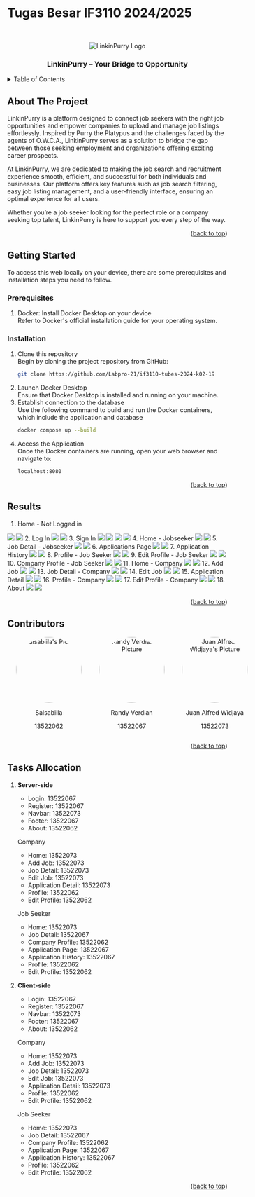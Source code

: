 # Tugas Besar IF3110 2024/2025

<a id="readme-top"></a>
<br />
<div align="center">
    <img src="php/src/public/images/logo-dark.png" alt="LinkinPurry Logo">
    <h3>LinkinPurry – Your Bridge to Opportunity</h3>
</div>

<details>
  <summary>Table of Contents</summary>
  <ol>
    <li>
      <a href="#about-the-project">About The Project</a>
    </li>
    <li>
      <a href="#getting-started">Getting Started</a>
      <ul>
        <li><a href="#prerequisites">Prerequisites</a></li>
        <li><a href="#installation">Installation</a></li>
      </ul>
    </li>
    <li><a href="#results">Results</a></li>
    <li><a href="#contributors">Contributors</a></li>
    <li><a href="#tasks-allocation">Tasks Allocation</a></li>
  </ol>
</details>

## About The Project

LinkinPurry is a platform designed to connect job seekers with the right job opportunities and empower companies to upload and manage job listings effortlessly. Inspired by Purry the Platypus and the challenges faced by the agents of O.W.C.A., LinkinPurry serves as a solution to bridge the gap between those seeking employment and organizations offering exciting career prospects.

At LinkinPurry, we are dedicated to making the job search and recruitment experience smooth, efficient, and successful for both individuals and businesses. Our platform offers key features such as job search filtering, easy job listing management, and a user-friendly interface, ensuring an optimal experience for all users.

Whether you’re a job seeker looking for the perfect role or a company seeking top talent, LinkinPurry is here to support you every step of the way.

<p align="right">(<a href="#readme-top">back to top</a>)</p>

## Getting Started

To access this web locally on your device, there are some prerequisites and installation steps you need to follow.

### Prerequisites

1. Docker: Install Docker Desktop on your device
<br>Refer to Docker's official installation guide for your operating system.</br>

### Installation

1. Clone this repository
<br>Begin by cloning the project repository from GitHub:</br>
   ```sh
   git clone https://github.com/Labpro-21/if3110-tubes-2024-k02-19
   ```
2. Launch Docker Desktop
<br>Ensure that Docker Desktop is installed and running on your machine.</br>
3. Establish connection to the database
<br>Use the following command to build and run the Docker containers, which include the application and database</br>
   ```sh
   docker compose up --build
   ```
4. Access the Application
<br>Once the Docker containers are running, open your web browser and navigate to:</br>
    ```sh
    localhost:8080
    ```

<p align="right">(<a href="#readme-top">back to top</a>)</p>

## Results
1. Home - Not Logged in
<img src="image/landing-page.png">
<img src="image/landing-page-lighthouse.png">
2. Log In
<img src="image/login.png">
<img src="image/login-lighthouse.png">
3. Sign In
<img src="image/signup1.png">
<img src="image/signup1-lighthouse.png">
<img src="image/signup2.png">
<img src="image/signup2-lighthouse.png">
4. Home - Jobseeker
<img src="image/home-jobseeker.png">
<img src="image/home-jobseeker-lighthouse.png">
5. Job Detail - Jobseeker
<img src="image/job-detail-jobseeker.png">
<img src="image/job-detail-job-seekerlighthouse.png">
6. Applications Page
<img src="image/apply.png">
<img src="image/apply-lighthouse.png">
7. Application History
<img src="image/history.png">
<img src="image/history-lighthouse.png">
8. Profile - Job Seeker
<img src="image/profile-jobseeker.png">
<img src="image/profile-jobseeker-lighthouse.png">
9. Edit Profile - Job Seeker
<img src="image/edit-profile-jobseeker.png">
<img src="image/edit-profile-jobseeker-lighthouse.png">
10. Company Profile - Job Seeker
<img src="image/company-profile-jobseeker.png">
<img src="image/company-profile-jobseeker-lighthouse.png">
11. Home - Company
<img src="image/home-company.png">
<img src="image/home-company-lighthouse.png">
12. Add Job
<img src="image/add-job.png">
<img src="image/add-job-lighthouse.png">
13. Job Detail - Company
<img src="image/job-detail-company.png">
<img src="image/job-detail-company-lighthouse.png">
14. Edit Job
<img src="image/edit-job.png">
<img src="image/edit-job-lighthouse.png">
15. Application Detail
<img src="image/application-detail.png">
<img src="image/application-detail-lighthouse.png">
16. Profile - Company
<img src="image/profile-company.png">
<img src="image/profile-company-lighthouse.png">
17. Edit Profile - Company
<img src="image/edit-profile-company.png">
<img src="image/edit-profile-company-lighthouse.png">
18. About
<img src="image/about.png">
<img src="image/about-lighthouse.png">

<p align="right">(<a href="#readme-top">back to top</a>)</p>

## Contributors

<div style="display: flex; flex-direction: row; justify-content: space-around; align-items: center; text-align: center;">
  <div style="margin: 0 20px;">
    <img src="php/src/public/images/salsa-pic.png" alt="Salsabiila's Picture" width="150" height="150" style="border-radius: 50%;">
    <p>Salsabiila</p>
    <p>13522062</p>
  </div>
  <div style="margin: 0 20px;">
    <img src="php/src/public/images/randy-pic.png" alt="Randy Verdian's Picture" width="150" height="150" style="border-radius: 50%;">
    <p>Randy Verdian</p>
    <p>13522067</p>
  </div>
  <div style="margin: 0 20px;">
    <img src="php/src/public/images/juan-pic.png" alt="Juan Alfred Widjaya's Picture" width="150" height="150" style="border-radius: 50%;">
    <p>Juan Alfred Widjaya</p>
    <p>13522073</p>
  </div>
</div>

<p align="right">(<a href="#readme-top">back to top</a>)</p>

## Tasks Allocation
1. **Server-side**  
   - Login: 13522067  
   - Register: 13522067  
   - Navbar: 13522073  
   - Footer: 13522067  
   - About: 13522062  

    Company 
   - Home: 13522073  
   - Add Job: 13522073  
   - Job Detail: 13522073  
   - Edit Job: 13522073  
   - Application Detail: 13522073  
   - Profile: 13522062  
   - Edit Profile: 13522062  

    Job Seeker 
   - Home: 13522073  
   - Job Detail: 13522067  
   - Company Profile: 13522062  
   - Application Page: 13522067  
   - Application History: 13522067  
   - Profile: 13522062  
   - Edit Profile: 13522062

2. **Client-side**
   - Login: 13522067  
   - Register: 13522067  
   - Navbar: 13522073  
   - Footer: 13522067  
   - About: 13522062  

    Company  
   - Home: 13522073  
   - Add Job: 13522073  
   - Job Detail: 13522073  
   - Edit Job: 13522073  
   - Application Detail: 13522073  
   - Profile: 13522062  
   - Edit Profile: 13522062  

    Job Seeker  
   - Home: 13522073  
   - Job Detail: 13522067  
   - Company Profile: 13522062  
   - Application Page: 13522067  
   - Application History: 13522067  
   - Profile: 13522062  
   - Edit Profile: 13522062

<p align="right">(<a href="#readme-top">back to top</a>)</p>